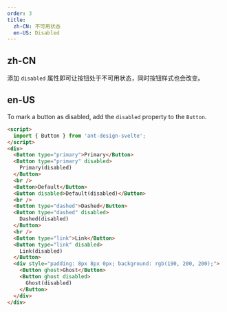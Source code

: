 ```yaml
---
order: 3
title:
  zh-CN: 不可用状态
  en-US: Disabled
---
```


## zh-CN

添加 `disabled` 属性即可让按钮处于不可用状态，同时按钮样式也会改变。

## en-US

To mark a button as disabled, add the `disabled` property to the `Button`.

```html
<script>
  import { Button } from 'ant-design-svelte';
</script>
<div>
  <Button type="primary">Primary</Button>
  <Button type="primary" disabled>
    Primary(disabled)
  </Button>
  <br />
  <Button>Default</Button>
  <Button disabled>Default(disabled)</Button>
  <br />
  <Button type="dashed">Dashed</Button>
  <Button type="dashed" disabled>
    Dashed(disabled)
  </Button>
  <br />
  <Button type="link">Link</Button>
  <Button type="link" disabled>
    Link(disabled)
  </Button>
  <div style="padding: 8px 8px 0px; background: rgb(190, 200, 200);">
    <Button ghost>Ghost</Button>
    <Button ghost disabled>
      Ghost(disabled)
    </Button>
  </div>
</div>
```

